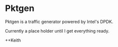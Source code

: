 Pktgen
======

Pktgen is a traffic generator powered by Intel's DPDK.

Currently a place holder until I get everything ready.

++Keith
